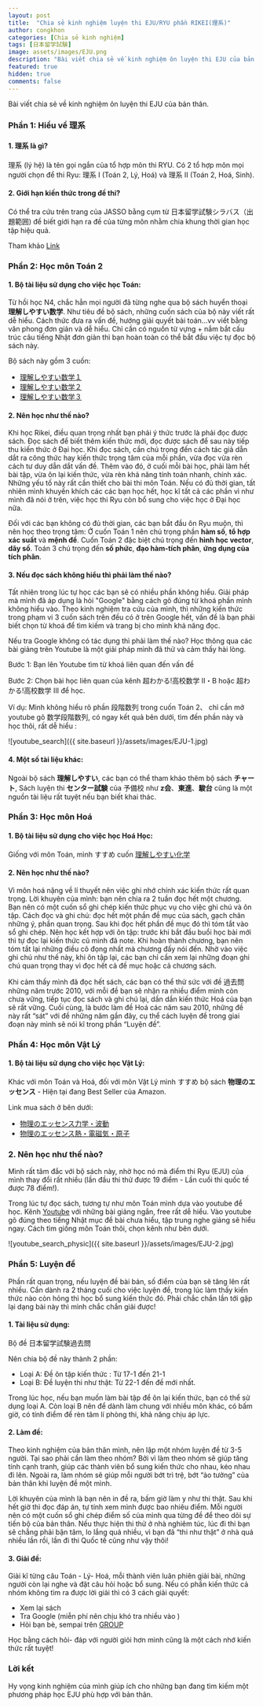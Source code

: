```yaml
---
layout: post
title:  "Chia sẻ kinh nghiệm luyện thi EJU/RYU phần RIKEI(理系)"
author: congkhon
categories: [Chia sẻ kinh nghiệm]
tags: [日本留学試験]
image: assets/images/EJU.png
description: "Bài viết chia sẻ về kinh nghiệm ôn luyện thi EJU của bản thân."
featured: true
hidden: true
comments: false
---
```


Bài viết chia sẻ về kinh nghiệm ôn luyện thi EJU của bản thân.


### Phần 1: Hiểu về 理系

#### 1. 理系 là gì?
理系 (lý hệ) là tên gọi ngắn của tổ hợp môn thi RYU. Có 2 tổ hợp môn mọi người chọn để thi Ryu: 理系 I (Toán 2, Lý, Hoá)  và 理系 II (Toán 2, Hoá, Sinh).

#### 2. Giới hạn kiến thức trong đề thi?
Có thể tra cứu trên trang của JASSO bằng cụm từ 日本留学試験シラバス（出題範囲) để biết giới hạn ra đề của từng môn nhằm chia khung thời gian học tập hiệu quả.

Tham khảo [Link](https://www.jasso.go.jp/ryugaku/study_j/eju/examinee/syllabus/index.html)


### Phần 2: Học môn Toán 2

#### 1. Bộ tài liệu sử dụng cho việc học Toán:
Từ hồi học N4, chắc hẳn mọi người đã từng nghe qua bộ sách huyển thoại __理解しやすい数学__. Như tiêu đề bộ sách, những cuốn sách của bộ này viết rất dễ hiểu. Cách thức đưa ra vấn đề, hướng giải quyết bài toán...vv viết bằng văn phong đơn giản và dễ hiểu. Chỉ cần có nguồn từ vựng + nắm bắt cấu trúc câu tiếng Nhật đơn giản thì bạn hoàn toàn có thể bắt đầu việc tự đọc bộ sách này. 

Bộ sách này gồm 3 cuốn:
- [理解しやすい数学１](http://amzn.asia/8DBxiuI)
- [理解しやすい数学２](http://amzn.asia/1xCN8I2)
- [理解しやすい数学３](http://amzn.asia/8wpWnQa)

#### 2. Nên học như thế nào?
Khi học Rikei, điều quan trọng nhất bạn phải ý thức trước là phải đọc được sách. Đọc sách để biết thêm kiến thức mới, đọc được sách để sau này tiếp thu kiến thức ở Đại học. Khi đọc sách, cần chú trọng đến cách tác giả dẫn dắt ra công thức hay kiến thức trọng tâm của mỗi phần, vừa đọc vừa rèn cách tư duy dẫn dắt vấn đề. Thêm vào đó, ở cuối mỗi bài học, phải làm hết bài tập, vừa ôn lại kiến thức, vừa rèn khả năng tính toán nhanh, chính xác. Những yếu tố này rất cần thiết cho bài thi môn Toán. Nếu có đủ thời gian, tất nhiên mình khuyến khích
các các bạn học hết, học kĩ tất cả các phần vì như mình đã nói ở trên, việc học thi Ryu còn bổ sung cho việc học ở Đại học nữa.

Đối với các bạn không có đủ thời gian, các bạn bắt đầu ôn Ryu muộn, thì nên học theo trọng tâm: Ở cuốn Toán 1 nên chú trọng phần __hàm số__, __tổ hợp xác suất__ và __mệnh đề__. Cuốn Toán 2 đặc biệt chú trọng đến __hình học vector__, __dãy số__. Toán 3 chú trọng đến __số phức__, __đạo hàm-tích phân__, __ứng dụng của tích phân__.

#### 3. Nếu đọc sách không hiểu thì phải làm thế nào?
Tất nhiên trong lúc tự học các bạn sẽ có nhiều phần không hiểu. Giải pháp mà mình đã áp dụng là hỏi "Google" bằng cách gõ đúng từ khoá phần mình không hiểu vào. Theo kinh nghiệm tra cứu của mình, thì những kiến thức trong phạm vi 3 cuốn sách trên đều có ở trên Google hết, vấn đề là bạn phải biết chọn từ khoá để tìm kiếm và trang bị cho mình khả năng đọc.

Nếu tra Google không có tác dụng thì phải làm thế nào? Học thông qua các bài giảng trên Youtube là một giải pháp mình đã thử và cảm thấy hài lòng. 

Bước 1: Bạn lên Youtube tìm từ khoá liên quan đến vấn đề

Bước 2: Chọn bài học liên quan của kênh 超わかる!高校数学 II・B hoặc 超わかる!高校数学 III để học.

Ví dụ: Mình không hiểu rõ phần 段階数列 trong cuốn Toán 2、 chỉ cần mở youtube gõ 数学段階数列, có ngay kết quả bên dưới, tìm đến phần này và học thôi, rất dễ hiểu : 

![youtube_search]({{ site.baseurl }}/assets/images/EJU-1.jpg)

#### 4. Một số tài liệu khác:
Ngoài bộ sách __理解しやすい__, các bạn có thể tham khảo thêm bộ sách __チャート__, Sách luyện thi __センター試験__ của 予備校 như __z会__、__東進__、__駿台__ cũng là một nguồn tài liệu rất tuyệt nếu bạn biết khai thác.


### Phần 3: Học môn Hoá

#### 1. Bộ tài liệu sử dụng cho việc học Hoá Học:
Giống với môn Toán, mình すすめ cuốn [理解しやすい化学](http://amzn.asia/3Pqi2Rp)

#### 2. Nên học như thế nào?
Vì môn hoá nặng về lí thuyết nên việc ghi nhớ chính xác kiến thức rất quan trọng. Lời khuyên của mình: bạn nên chia ra 2 tuần đọc hết một chương. Bạn nên có một cuốn sổ ghi chép kiến thức phục vụ cho việc ghi chú và ôn tập. Cách đọc và ghi chú: đọc hết một phần đề mục của sách, gạch chân những ý, phần quan trọng. Sau khi đọc hết phần đề mục đó thì tóm tắt vào sổ ghi chép. Nên học kết hợp với ôn tập: trước khi bắt đầu buổi học bài mới thì tự đọc lại kiến thức cũ mình đã note. Khi hoàn thành chương, bạn nên tóm tắt lại những điều cô đọng nhất mà chương đấy nói đến. Nhờ vào việc ghi chú như thế này, khi ôn tập lại, các bạn chỉ cần xem lại những đoạn ghi chú quan trọng thay vì đọc hết cả đề mục hoặc cả chương sách.

Khi cảm thấy mình đã đọc hết sách, các bạn có thể thử sức với đề 過去問 những năm trước 2010, với mỗi đề bạn sẽ nhận ra nhiều điểm mình còn chưa vững, tiếp tục đọc sách và ghi chú lại, dần dần kiến thức Hoá của bạn sẽ rất vững. Cuối cùng, là bước làm đề Hoá các năm sau 2010, những đề này rất “sát” với đề những năm gần đây, cụ thể cách luyện đề trong giai đoạn này mình sẽ nói kĩ trong phần “Luyện đề”.


### Phần 4: Học môn Vật Lý

#### 1. Bộ tài liệu sử dụng cho việc học Vật Lý:
Khác với môn Toán và Hoá, đối với môn Vật Lý mình すすめ bộ sách __物理のエッセンス__ - Hiện tại đang Best Seller của Amazon.

Link mua sách ở bên dưới:
- [物理のエッセンス力学・波動](http://amzn.asia/20blaAT)
- [物理のエッセンス熱・電磁気・原子](http://amzn.asia/gyTtdKC)

### 2. Nên học như thế nào?
Mình rất tâm đắc với bộ sách này, nhờ học nó mà điểm thi Ryu (EJU) của mình thay đổi rất nhiều (lần đầu thi thử được 19 điểm - Lần cuối thi quốc tế được 78 điểm!). 

Trong lúc tự đọc sách, tương tự như môn Toán mình dựa vào youtube để học. Kênh [Youtube](https://www.youtube.com/channel/UCcj-cHmS0uD91MLjtdiN89Q/videos) với những bài giảng ngắn, free rất dễ hiểu. Vào youtube gõ đúng theo tiếng Nhật mục đề bài chưa hiểu, tập trung nghe giảng sẽ hiểu ngay. Cách tìm giống môn Toán thôi, chọn kênh như bên dưới.

![youtube_search_physic]({{ site.baseurl }}/assets/images/EJU-2.jpg)


### Phần 5: Luyện đề

Phần rất quan trọng, nếu luyện đề bài bản, số điểm của bạn sẽ tăng lên rất nhiều. Cần dành ra 2 tháng cuối cho việc luyện đề, trong lúc làm thấy kiến thức nào còn hỏng thì học bổ sung kiến thức đó. Phải chắc chắn lần tới gặp lại dạng bài này thì mình chắc chắn giải được!

#### 1. Tài liệu sử dụng: 
Bộ đề 日本留学試験過去問

Nên chia bộ đề này thành 2 phần:
+ Loại A: Đề ôn tập kiến thức : Từ 17-1 đến 21-1
+ Loại B: Đề luyện thi như thật: Từ 22-1 đến đề mới nhất.

Trong lúc học, nếu bạn muốn làm bài tập để ôn lại kiến thức, bạn có thể sử dụng loại A. Còn loại B nên để dành làm chung với nhiều môn khác, có bấm giờ, có tính điểm để rèn tâm lí phòng thi, khả năng chịu áp lực. 

#### 2. Làm đề: 
Theo kinh nghiệm của bản thân mình, nên lập một nhóm luyện đề từ 3-5 người. Tại sao phải cần làm theo nhóm? Bởi vì làm theo nhóm sẽ giúp tăng tính cạnh tranh, giúp các thành viên bổ sung kiến thức cho nhau, kéo nhau đi lên. Ngoài ra, làm nhóm sẽ giúp mỗi người bớt trì trệ, bớt “ảo tưởng” của bản thân khi luyện đề một mình. 

Lời khuyên của mình là bạn nên in đề ra, bấm giờ làm y như thi thật. Sau khi hết giờ thì đọc đáp án, tự tính xem mình được bao nhiêu điểm. Mỗi người nên có một cuốn sổ ghi chép điểm số của mình qua từng đề để theo dõi sự tiến bộ của bản thân. Nếu thực hiện thi thử ở nhà nghiêm túc, lúc đi thi bạn sẽ chẳng phải bận tâm, lo lắng quá nhiều, vì bạn đã “thi như thật” ở nhà quá nhiều lần rồi, lần đi thi Quốc tế cũng như vậy thôi!

#### 3. Giải đề: 
Giải kĩ từng câu Toán - Lý- Hoá, mỗi thành viên luân phiên giải bài, những người còn lại nghe và đặt câu hỏi hoặc bổ sung. Nếu có phần kiến thức cả nhóm không tìm ra được lời giải thì có 3 cách giải quyết:
-	Xem lại sách
- Tra Google (miễn phí nên chịu khó tra nhiều vào )
-	Hỏi bạn bè, sempai trên [GROUP](https://www.facebook.com/groups/646618712756333)

Học bằng cách hỏi- đáp với người giỏi hơn mình cũng là một cách nhớ kiến thức rất tuyệt! 

### Lời kết
Hy vọng kinh nghiệm của mình giúp ích cho những bạn đang tìm kiếm một phương pháp học EJU phù hợp với bản thân.

